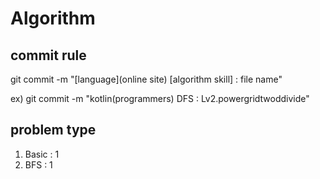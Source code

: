 # Algorithm

## commit rule 
git commit -m "[language](online site) [algorithm skill] : file name"
<br>

ex) git commit -m "kotlin(programmers) DFS : Lv2.powergridtwoddivide"
<br>

## problem type
1. Basic : 1
2. BFS : 1
